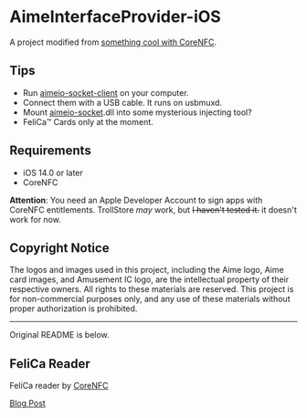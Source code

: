 # AimeInterfaceProvider-iOS

A project modified from [something cool with CoreNFC](https://github.com/kjj6198/swift-core-nfc-reader).

## Tips

- Run [aimeio-socket-client](https://github.com/yyyr-p/aimeio-socket-client) on your computer.
- Connect them with a USB cable. It runs on usbmuxd.
- Mount [aimeio-socket](https://github.com/yyyr-p/aimeio-socket).dll into some mysterious injecting tool?
- FeliCa™ Cards only at the moment.

## Requirements

- iOS 14.0 or later
- CoreNFC

**Attention**: You need an Apple Developer Account to sign apps with CoreNFC entitlements. TrollStore *may* work, but ~~I haven't tested it.~~ it doesn't work for now.

## Copyright Notice

The logos and images used in this project, including the Aime logo, Aime card images, and Amusement IC logo, are the intellectual property of their respective owners. All rights to these materials are reserved. This project is for non-commercial purposes only, and any use of these materials without proper authorization is prohibited.

---

Original README is below.

## FeliCa Reader

FeliCa reader by [CoreNFC](https://developer.apple.com/documentation/corenfc)

[Blog Post](https://blog.kalan.dev/core-nfc-suica/)
